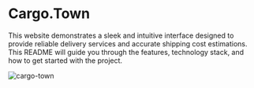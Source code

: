 # Cargo.Town
<p>
  This website demonstrates a sleek and intuitive interface designed to provide reliable delivery services and accurate shipping cost estimations. This README will guide you through the features, technology stack, and how to get started with the project.
</p>

![cargo-town](https://github.com/jovination/cargo-town/assets/79380563/3f197155-27d8-4e60-a284-c244a7be3d92)
